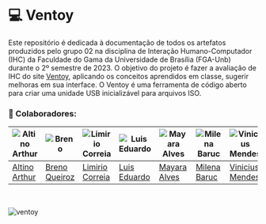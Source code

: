 # 💻  Ventoy

Este repositório é dedicada à documentação de todos os artefatos produzidos pelo grupo 02 na disciplina de Interação Humano-Computador (IHC) da Faculdade do Gama da Universidade de Brasília (FGA-Unb) durante o 2º semestre de 2023. O objetivo do projeto é fazer a avaliação de IHC do site [Ventoy](https://www.ventoy.net/en/download.html), aplicando os conceitos aprendidos em classe, sugerir melhoras em sua interface. O Ventoy é uma ferramenta de código aberto para criar uma unidade USB inicializável para arquivos ISO.

### :handshake:  Colaboradores:

|![Altino Arthur](https://github.com/arthurrochamoreira.png) |![Breno](https://github.com/brenob6.png)|![Limirio Correia](https://github.com/LimirioGuimaraes.png)|![Luis Eduardo](https://github.com/LuisMiranda10.png)|![Mayara Alves](https://github.com/Mayara-tech.png)|![Milena Baruc](https://github.com/MilenaBaruc.png)|![Vinicius Mendes](https://github.com/yabamiah.png)|
| - | - | - | - | - | - | - |
|[Altino Arthur](https://github.com/arthurrochamoreira)|[Breno Queiroz](https://github.com/brenob6)|[Limirio Correia](https://github.com/LimirioGuimaraes)|[Luis Eduardo](https://github.com/LuisMiranda10)|[Mayara Alves](https://github.com/Mayara-tech)|[Milena Baruc](https://github.com/MilenaBaruc)|[Vinicius Mendes](https://github.com/yabamiah)|


<br>

![ventoy](https://github.com/Interacao-Humano-Computador/2023.2-Grupo02/assets/67807684/e6728fd1-bb4b-4160-a70b-4e5b8dacdf36)


